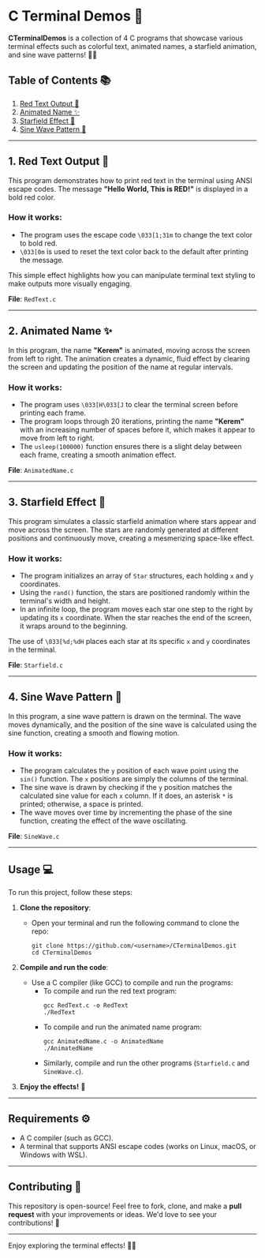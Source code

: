 # C Terminal Demos 🚀

**CTerminalDemos** is a collection of 4 C programs that showcase various terminal effects such as colorful text, animated names, a starfield animation, and sine wave patterns! 🎨✨

## Table of Contents 📚

1. [Red Text Output 🔴](RedText.c)
2. [Animated Name ✨](AnimatedName.c)
3. [Starfield Effect 🌌](Starfield.c)
4. [Sine Wave Pattern 🌊](SineWave.c)

---

## 1. Red Text Output 🔴

This program demonstrates how to print red text in the terminal using ANSI escape codes. The message **"Hello World, This is RED!"** is displayed in a bold red color.

### How it works:
- The program uses the escape code `\033[1;31m` to change the text color to bold red.
- `\033[0m` is used to reset the text color back to the default after printing the message.

This simple effect highlights how you can manipulate terminal text styling to make outputs more visually engaging.

**File**: `RedText.c`

---

## 2. Animated Name ✨

In this program, the name **"Kerem"** is animated, moving across the screen from left to right. The animation creates a dynamic, fluid effect by clearing the screen and updating the position of the name at regular intervals.

### How it works:
- The program uses `\033[H\033[J` to clear the terminal screen before printing each frame.
- The program loops through 20 iterations, printing the name **"Kerem"** with an increasing number of spaces before it, which makes it appear to move from left to right.
- The `usleep(100000)` function ensures there is a slight delay between each frame, creating a smooth animation effect.

**File**: `AnimatedName.c`

---

## 3. Starfield Effect 🌌

This program simulates a classic starfield animation where stars appear and move across the screen. The stars are randomly generated at different positions and continuously move, creating a mesmerizing space-like effect.

### How it works:
- The program initializes an array of `Star` structures, each holding `x` and `y` coordinates.
- Using the `rand()` function, the stars are positioned randomly within the terminal's width and height.
- In an infinite loop, the program moves each star one step to the right by updating its `x` coordinate. When the star reaches the end of the screen, it wraps around to the beginning.

The use of `\033[%d;%dH` places each star at its specific `x` and `y` coordinates in the terminal.

**File**: `Starfield.c`

---

## 4. Sine Wave Pattern 🌊

In this program, a sine wave pattern is drawn on the terminal. The wave moves dynamically, and the position of the sine wave is calculated using the sine function, creating a smooth and flowing motion.

### How it works:
- The program calculates the `y` position of each wave point using the `sin()` function. The `x` positions are simply the columns of the terminal.
- The sine wave is drawn by checking if the `y` position matches the calculated sine value for each `x` column. If it does, an asterisk `*` is printed; otherwise, a space is printed.
- The wave moves over time by incrementing the phase of the sine function, creating the effect of the wave oscillating.

**File**: `SineWave.c`

---

## Usage 💻

To run this project, follow these steps:

1. **Clone the repository**:
    - Open your terminal and run the following command to clone the repo:
      ```
      git clone https://github.com/<username>/CTerminalDemos.git
      cd CTerminalDemos
      ```

2. **Compile and run the code**:
    - Use a C compiler (like GCC) to compile and run the programs:
      - To compile and run the red text program:
        ```
        gcc RedText.c -o RedText
        ./RedText
        ```
      - To compile and run the animated name program:
        ```
        gcc AnimatedName.c -o AnimatedName
        ./AnimatedName
        ```
      - Similarly, compile and run the other programs (`Starfield.c` and `SineWave.c`).

3. **Enjoy the effects!** 🎉

---

## Requirements ⚙️

- A C compiler (such as GCC).
- A terminal that supports ANSI escape codes (works on Linux, macOS, or Windows with WSL).

---

## Contributing 🤝

This repository is open-source! Feel free to fork, clone, and make a **pull request** with your improvements or ideas. We'd love to see your contributions! 🌟

---

Enjoy exploring the terminal effects! 🌈✨
